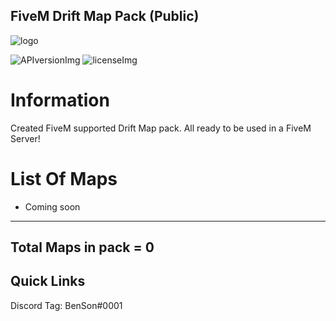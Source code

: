 ## FiveM Drift Map Pack (Public)

[APIversionImg]: https://img.shields.io/badge/CustomPack%20Staus-InTheWorks-orange
[licenseImg]: https://img.shields.io/badge/Version-0.1-blue

[logo]: https://i.imgur.com/tnqngIM.jpg
<!-- The stuff above isn't visible in the readme -->

![logo]

 ![APIversionImg] ![licenseImg]

# Information 

Created FiveM supported Drift Map pack. All ready to be used in a FiveM Server!

# List Of Maps

* Coming soon
___________________________________
Total Maps in pack = 0
--------------------------------------------------------

## Quick Links

Discord Tag: BenSon#0001
